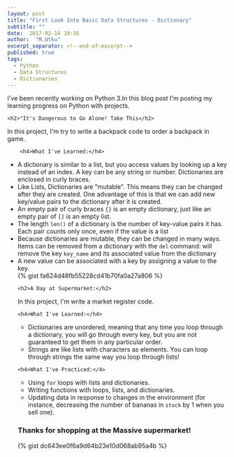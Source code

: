 ```yaml
---
layout: post
title: "First Look Into Basic Data Structures - Dictionary"
subtitle: ""
date:  2017-02-14 19:35
author:  "M.Utku"
excerpt_separator: <!--end-of-excerpt-->
published: true
tags: 
  - Python
  - Data Structures
  - Dictionaries
---
```

<p>I've been recently working on Python 3.In this blog post I'm posting my learning progress on Python with projects.<p>

    <h2>"It's Dangerous to Go Alone! Take This</h2>
<p>In this project, I'm try to write a backpack code to order a backpack in game.</p>

        <h4>What I've Learned:</h4>
<ul>
    <li>A dictionary is similar to a list, but you access values by looking up a key instead of an index. A key can be any string or number. Dictionaries are enclosed in curly braces.</li>
    <li>Like Lists, Dictionaries are "mutable". This means they can be changed after they are created. One advantage of this is that we can add new key/value pairs to the dictionary after it is created.</li>
    <li>An empty pair of curly braces <code>{}</code> is an empty dictionary, just like an empty pair of <code>[]</code> is an empty list.</li>
    <li>The length <code>len()</code> of a dictionary is the number of key-value pairs it has. Each pair counts only once, even if the value is a list</li>
    <li>Because dictionaries are mutable, they can be changed in many ways. Items can be removed from a dictionary with the <code>del</code> command: will remove the key <code>key_name</code> and its associated value from the dictionary</li>
    <li>A new value can be associated with a key by assigning a value to the key.</li>
<!--end-of-excerpt-->
{% gist fa624d48fb55228cd41b70fa0a27a806 %}

    <h2>A Day at Supermarket:</h2>
<p>In this project, I'm write a market register code.</p>

    <h4>What I've Learned:</h4>
<ul>
<li>Dictionaries are unordered, meaning that any time you loop through a dictionary, you will go through every key, but you are not guaranteed to get them in any particular order.</li>
<li>Strings are like lists with characters as elements. You can loop through strings the same way you loop through lists!</li>
</ul>
    
    <h4>What I've Practiced:</4>
<ul>
    <li>Using <code>for</code> loops with lists and dictionaries.</li>
    <li>Writing functions with loops, lists, and dictionaries.</li>
    <li>Updating data in response to changes in the environment (for instance, decreasing the number of bananas in <code>stock</code> by 1 when you sell one).</li>
</ul>

<h3>Thanks for shopping at the Massive supermarket!</h3>

{% gist dc643ee0f6a9d64b23e10d068ab95a4b %}

